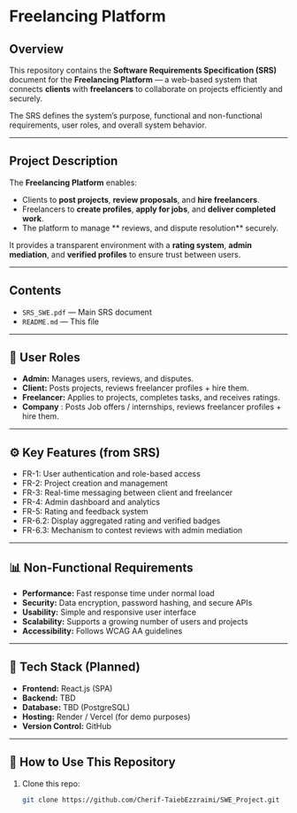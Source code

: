 # Freelancing Platform 

## Overview
This repository contains the **Software Requirements Specification (SRS)** document for the **Freelancing Platform** — a web-based system that connects **clients** with **freelancers** to collaborate on projects efficiently and securely.

The SRS defines the system’s purpose, functional and non-functional requirements, user roles, and overall system behavior.

---

## Project Description
The **Freelancing Platform** enables:
- Clients to **post projects**, **review proposals**, and **hire freelancers**.
- Freelancers to **create profiles**, **apply for jobs**, and **deliver completed work**.
- The platform to manage ** reviews, and dispute resolution** securely.

It provides a transparent environment with a **rating system**, **admin mediation**, and **verified profiles** to ensure trust between users.

---

## Contents
- `SRS_SWE.pdf` — Main SRS document 
- `README.md` — This file

---

## 👥 User Roles
- **Admin:** Manages users, reviews, and disputes.
- **Client:** Posts projects, reviews freelancer profiles + hire them.
- **Freelancer:** Applies to projects, completes tasks, and receives ratings.
- **Company** : Posts Job offers / internships, reviews freelancer profiles + hire them.

---

## ⚙️ Key Features (from SRS)
- FR-1: User authentication and role-based access
- FR-2: Project creation and management
- FR-3: Real-time messaging between client and freelancer
- FR-4: Admin dashboard and analytics
- FR-5: Rating and feedback system
- FR-6.2: Display aggregated rating and verified badges
- FR-6.3: Mechanism to contest reviews with admin mediation


---

## 📊 Non-Functional Requirements
- **Performance:** Fast response time under normal load
- **Security:** Data encryption, password hashing, and secure APIs
- **Usability:** Simple and responsive user interface
- **Scalability:** Supports a growing number of users and projects
- **Accessibility:** Follows WCAG AA guidelines

---

## 🧱 Tech Stack (Planned)
- **Frontend:** React.js (SPA)
- **Backend:** TBD
- **Database:** TBD (PostgreSQL)
- **Hosting:** Render / Vercel (for demo purposes)
- **Version Control:** GitHub

---

## 🧩 How to Use This Repository
1. Clone this repo:
   ```bash
   git clone https://github.com/Cherif-TaiebEzzraimi/SWE_Project.git
